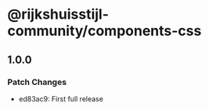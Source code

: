 # @rijkshuisstijl-community/components-css

## 1.0.0

### Patch Changes

- ed83ac9: First full release
